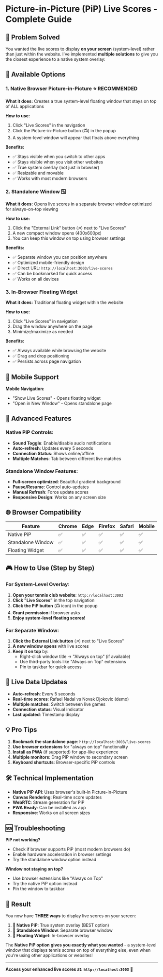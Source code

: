 # Picture-in-Picture (PiP) Live Scores - Complete Guide

## 🎯 Problem Solved

You wanted the live scores to display **on your screen** (system-level) rather than just within the website. I've implemented **multiple solutions** to give you the closest experience to a native system overlay:

## 🚀 Available Options

### 1. **Native Browser Picture-in-Picture** ⭐ RECOMMENDED
**What it does:** Creates a true system-level floating window that stays on top of ALL applications

**How to use:**
1. Click "Live Scores" in the navigation
2. Click the Picture-in-Picture button (📺) in the popup
3. A system-level window will appear that floats above everything

**Benefits:**
- ✅ Stays visible when you switch to other apps
- ✅ Stays visible when you visit other websites  
- ✅ True system overlay (not just in browser)
- ✅ Resizable and movable
- ✅ Works with most modern browsers

### 2. **Standalone Window** 🪟
**What it does:** Opens live scores in a separate browser window optimized for always-on-top viewing

**How to use:**
1. Click the "External Link" button (↗️) next to "Live Scores"
2. A new compact window opens (400x600px)
3. You can keep this window on top using browser settings

**Benefits:**
- ✅ Separate window you can position anywhere
- ✅ Optimized mobile-friendly design
- ✅ Direct URL: `http://localhost:3003/live-scores`
- ✅ Can be bookmarked for quick access
- ✅ Works on all devices

### 3. **In-Browser Floating Widget**
**What it does:** Traditional floating widget within the website

**How to use:**
1. Click "Live Scores" in navigation
2. Drag the window anywhere on the page
3. Minimize/maximize as needed

**Benefits:**
- ✅ Always available while browsing the website
- ✅ Drag and drop positioning
- ✅ Persists across page navigation

## 📱 Mobile Support

**Mobile Navigation:**
- "Show Live Scores" - Opens floating widget
- "Open in New Window" - Opens standalone page

## 🔧 Advanced Features

### Native PiP Controls:
- **Sound Toggle**: Enable/disable audio notifications
- **Auto-refresh**: Updates every 5 seconds
- **Connection Status**: Shows online/offline
- **Multiple Matches**: Tab between different live matches

### Standalone Window Features:
- **Full-screen optimized**: Beautiful gradient background
- **Pause/Resume**: Control auto-updates
- **Manual Refresh**: Force update scores
- **Responsive Design**: Works on any screen size

## 🌐 Browser Compatibility

| Feature | Chrome | Edge | Firefox | Safari | Mobile |
|---------|--------|------|---------|---------|---------|
| Native PiP | ✅ | ✅ | ✅ | ✅ | ✅ |
| Standalone Window | ✅ | ✅ | ✅ | ✅ | ✅ |
| Floating Widget | ✅ | ✅ | ✅ | ✅ | ✅ |

## 🎮 How to Use (Step by Step)

### For System-Level Overlay:
1. **Open your tennis club website**: `http://localhost:3003`
2. **Click "Live Scores"** in the top navigation
3. **Click the PiP button** (📺 icon) in the popup
4. **Grant permission** if browser asks
5. **Enjoy system-level floating scores!**

### For Separate Window:
1. **Click the External Link button** (↗️) next to "Live Scores"
2. **A new window opens** with live scores
3. **Keep it on top** by:
   - Right-click window title → "Always on top" (if available)
   - Use third-party tools like "Always on Top" extensions
   - Pin to taskbar for quick access

## 🔄 Live Data Updates

- **Auto-refresh**: Every 5 seconds
- **Real-time scores**: Rafael Nadal vs Novak Djokovic (demo)
- **Multiple matches**: Switch between live games
- **Connection status**: Visual indicator
- **Last updated**: Timestamp display

## 💡 Pro Tips

1. **Bookmark the standalone page**: `http://localhost:3003/live-scores`
2. **Use browser extensions** for "always on top" functionality
3. **Install as PWA** (if supported) for app-like experience
4. **Multiple monitors**: Drag PiP window to secondary screen
5. **Keyboard shortcuts**: Browser-specific PiP controls

## 🛠️ Technical Implementation

- **Native PiP API**: Uses browser's built-in Picture-in-Picture
- **Canvas Rendering**: Real-time score updates
- **WebRTC**: Stream generation for PiP
- **PWA Ready**: Can be installed as app
- **Responsive**: Works on all screen sizes

## 🆘 Troubleshooting

**PiP not working?**
- Check if browser supports PiP (most modern browsers do)
- Enable hardware acceleration in browser settings
- Try the standalone window option instead

**Window not staying on top?**
- Use browser extensions like "Always on Top"
- Try the native PiP option instead
- Pin the window to taskbar

## 🎯 Result

You now have **THREE ways** to display live scores on your screen:

1. **🥇 Native PiP**: True system overlay (BEST option)
2. **🥈 Standalone Window**: Separate browser window  
3. **🥉 Floating Widget**: In-browser overlay

The **Native PiP option gives you exactly what you wanted** - a system-level window that displays tennis scores on top of everything else, even when you're using other applications or websites!

---

**Access your enhanced live scores at: `http://localhost:3003`** 🚀